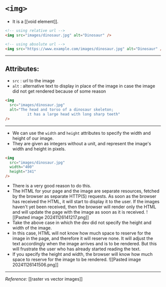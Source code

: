 # `<img>`
- It is a [[void element]].

```html
<!-- using relative url -->
<img src="images/dinosaur.jpg" alt="Dinosaur" />

<!-- using absolute url -->
<img src="https://www.example.com/images/dinosaur.jpg" alt="Dinosaur" />
```

***
## Attributes:
- `src` : url to the image
- `alt` : alternative text to display in place of the image in case the image did not get rendered because of some reason
```html
<img
  src="images/dinosaur.jpg"
  alt="The head and torso of a dinosaur skeleton;
          it has a large head with long sharp teeth"
/>
```

***
- We can use the `width` and `height` attributes to specify the width and height of our image.
- They are given as integers without a unit, and represent the image's width and height in pixels.
```html
<img
  src="images/dinosaur.jpg"
  width="400"
  height="341" 
/>
```

- There is a very good reason to do this.
- The HTML for your page and the image are separate resources, fetched by the browser as separate HTTP(S) requests. As soon as the browser has received the HTML, it will start to display it to the user. If the images haven't yet been received, then the browser will render only the HTML and will update the page with the image as soon as it is received.
![[Pasted image 20241126141217.png]]
- Take the above case in which the dev did not specify the height and width of the image.
- In this case, HTML will not know how much space to reserve for the image in the page, and therefore it will reserve none. It will adjust the text accordingly when the image arrives and is to be rendered. But this will frustrate the user who has already started reading the text.
- If you specify the height and width, the browser will know how much space to reserve for the image to be rendered.
![[Pasted image 20241126141506.png]]

***

*Reference:* [[raster vs vector images]]
